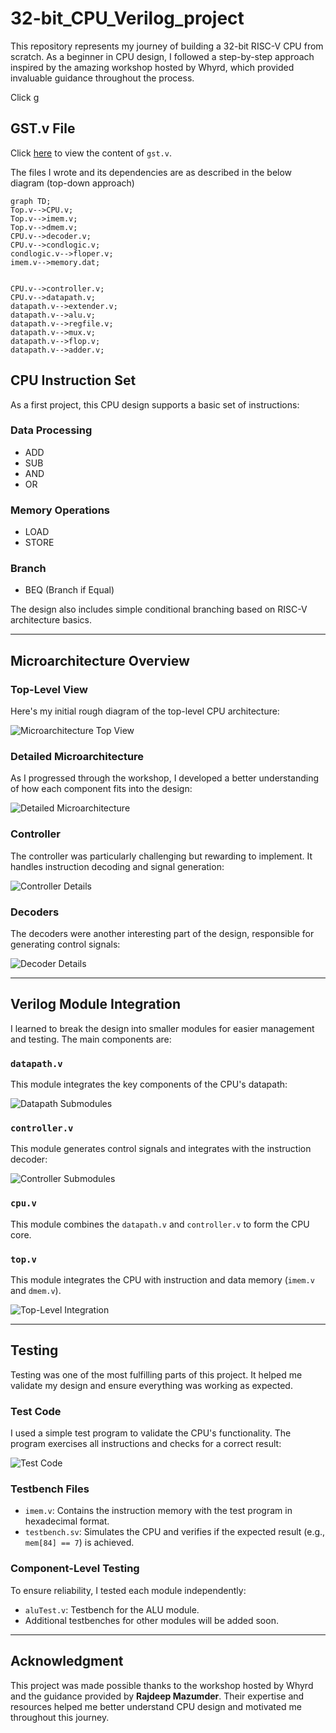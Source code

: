 # 32-bit_CPU_Verilog_project
This repository represents my journey of building a 32-bit RISC-V CPU from scratch. As a beginner in CPU design, I followed a step-by-step approach inspired by the amazing workshop hosted by Whyrd, which provided invaluable guidance throughout the process.

Click [g](process.https://raw.githubusercontent.com/gouthamstantri/32bitCPU_Verilog_project/refs/heads/main/ALUTEST.txt) 
## GST.v File
Click [here](./imem.v) to view the content of `gst.v`.

The files I wrote and its dependencies are as described in the below diagram (top-down approach)

```mermaid
graph TD;
Top.v-->CPU.v;
Top.v-->imem.v;
Top.v-->dmem.v;
CPU.v-->decoder.v;
CPU.v-->condlogic.v;
condlogic.v-->floper.v;
imem.v-->memory.dat;


CPU.v-->controller.v;
CPU.v-->datapath.v;
datapath.v-->extender.v;
datapath.v-->alu.v;
datapath.v-->regfile.v;
datapath.v-->mux.v;
datapath.v-->flop.v;
datapath.v-->adder.v;

```

## CPU Instruction Set
As a first project, this CPU design supports a basic set of instructions:

### Data Processing
- ADD  
- SUB  
- AND  
- OR  

### Memory Operations
- LOAD  
- STORE  

### Branch
- BEQ (Branch if Equal)  

The design also includes simple conditional branching based on RISC-V architecture basics.

---

## Microarchitecture Overview

### Top-Level View
Here's my initial rough diagram of the top-level CPU architecture:

![Microarchitecture Top View](https://github.com/user-attachments/assets/example-top-view.jpg)

### Detailed Microarchitecture
As I progressed through the workshop, I developed a better understanding of how each component fits into the design:

![Detailed Microarchitecture](https://github.com/user-attachments/assets/example-detailed-architecture.jpg)

### Controller
The controller was particularly challenging but rewarding to implement. It handles instruction decoding and signal generation:

![Controller Details](https://github.com/user-attachments/assets/example-controller.jpg)

### Decoders
The decoders were another interesting part of the design, responsible for generating control signals:

![Decoder Details](https://github.com/user-attachments/assets/example-decoder.jpg)

---

## Verilog Module Integration
I learned to break the design into smaller modules for easier management and testing. The main components are:

### `datapath.v`
This module integrates the key components of the CPU's datapath:

![Datapath Submodules](https://github.com/user-attachments/assets/example-datapath.jpg)

### `controller.v`
This module generates control signals and integrates with the instruction decoder:

![Controller Submodules](https://github.com/user-attachments/assets/example-controller-integration.jpg)

### `cpu.v`
This module combines the `datapath.v` and `controller.v` to form the CPU core.

### `top.v`
This module integrates the CPU with instruction and data memory (`imem.v` and `dmem.v`).

![Top-Level Integration](https://github.com/user-attachments/assets/example-top-level.jpg)

---

## Testing
Testing was one of the most fulfilling parts of this project. It helped me validate my design and ensure everything was working as expected.

### Test Code
I used a simple test program to validate the CPU's functionality. The program exercises all instructions and checks for a correct result:

![Test Code](https://github.com/user-attachments/assets/example-test-code.jpg)

### Testbench Files
- `imem.v`: Contains the instruction memory with the test program in hexadecimal format.
- `testbench.sv`: Simulates the CPU and verifies if the expected result (e.g., `mem[84] == 7`) is achieved.

### Component-Level Testing
To ensure reliability, I tested each module independently:
- `aluTest.v`: Testbench for the ALU module.
- Additional testbenches for other modules will be added soon.

---

## Acknowledgment
This project was made possible thanks to the workshop hosted by Whyrd and the guidance provided by **Rajdeep Mazumder**. Their expertise and resources helped me better understand CPU design and motivated me throughout this journey. 


